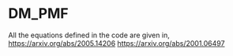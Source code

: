 # DM_PMF

All the equations defined in the code are given in,
https://arxiv.org/abs/2005.14206
https://arxiv.org/abs/2001.06497
